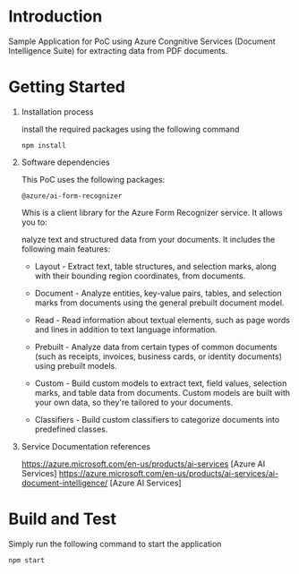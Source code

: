 # Introduction 
Sample Application for PoC using Azure Congnitive Services (Document Intelligence Suite) for extracting data from PDF documents.

# Getting Started

1.	Installation process

    install the required packages using the following command
            
        npm install

2.	Software dependencies

    This PoC uses the following packages: 
    
        @azure/ai-form-recognizer

    Whis is a client library for the Azure Form Recognizer service. It allows you to:

    nalyze text and structured data from your documents. It includes the following main features:

    - Layout - Extract text, table structures, and selection marks, along with their bounding region coordinates, from documents.

    - Document - Analyze entities, key-value pairs, tables, and selection marks from documents using the general prebuilt document model.
    
    - Read - Read information about textual elements, such as page words and lines in addition to text language information.

    - Prebuilt - Analyze data from certain types of common documents (such as receipts, invoices, business cards, or identity documents) using prebuilt models.
    
    - Custom - Build custom models to extract text, field values, selection marks, and table data from documents. Custom models are built with your own data, so they're tailored to your documents.

    - Classifiers - Build custom classifiers to categorize documents into predefined classes.

4.	Service Documentation references

    https://azure.microsoft.com/en-us/products/ai-services [Azure AI Services] 
    https://azure.microsoft.com/en-us/products/ai-services/ai-document-intelligence/ [Azure AI Services] 

# Build and Test

Simply run the following command to start the application

    npm start
